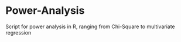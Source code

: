 # Power-Analysis
Script for power analysis in R, ranging from Chi-Square to multivariate regression
